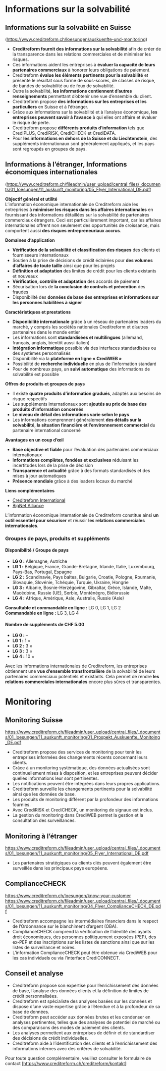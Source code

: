 # Informations sur la solvabilité

## Informations sur la solvabilité en Suisse
(https://www.creditreform.ch/loesungen/auskuenfte-und-monitoring)
- **Creditreform fournit des informations sur la solvabilité** afin de créer de la transparence dans les relations commerciales et de minimiser les risques.  
- Ces informations aident les entreprises à **évaluer la capacité de leurs partenaires commerciaux** à honorer leurs obligations de paiement.  
- Creditreform **évalue les éléments pertinents pour la solvabilité** et présente le résultat sous forme de sous-scores, de classes de risque, de bandes de solvabilité ou de feux de solvabilité.  
- Outre la solvabilité, **les informations contiennent d’autres renseignements** permettant d’obtenir une vue d’ensemble du client.  
- Creditreform propose **des informations sur les entreprises et les particuliers** en Suisse et à l’étranger.  
- Grâce aux informations sur la solvabilité et à l’analyse économique, **les entreprises peuvent savoir à l’avance** à qui elles ont affaire et évaluer le risque de perte.  
- Creditreform propose **différents produits d’information** tels que CrediPLUS, CrediRISK, CrediCHECK et CrediDATA.  
- Pour **les informations en dehors de la Suisse et du Liechtenstein**, des suppléments internationaux sont généralement appliqués, et les pays sont regroupés en groupes de pays.

## Informations à l’étranger, Informations économiques internationales
(https://www.creditreform.ch/fileadmin/user_upload/central_files/_documents/01_loesungen/11_auskunft_monitoring/05_Flyer_International_DE.pdf)

**Objectif général et utilité**  
L’information économique internationale de Creditreform aide les entreprises à **minimiser les risques dans les affaires internationales** en fournissant des informations détaillées sur la solvabilité de partenaires commerciaux étrangers. Ceci est particulièrement important, car les affaires internationales offrent non seulement des opportunités de croissance, mais comportent aussi **des risques entrepreneuriaux accrus**.

**Domaines d’application**  
- **Vérification de la solvabilité et classification des risques** des clients et fournisseurs internationaux  
- Soutien à la prise de décisions de crédit éclairées pour **des volumes d’affaires de toute taille** ainsi que pour les projets  
- **Définition et adaptation** des limites de crédit pour les clients existants et nouveaux  
- **Vérification, contrôle et adaptation** des accords de paiement  
- Sécurisation lors de **la conclusion de contrats et prévention** des fraudes  
- Disponibilité des **données de base des entreprises et informations sur les personnes habilitées à signer**

**Caractéristiques et prestations**  
- **Disponibilité internationale** grâce à un réseau de partenaires leaders du marché, y compris les sociétés nationales Creditreform et d’autres partenaires dans le monde entier  
- Les informations sont **standardisées et multilingues** (allemand, français, anglais, bientôt aussi italien)  
- **Intégration informatique** possible via des interfaces standardisées ou des systèmes personnalisés  
- Disponibilité via la **plateforme en ligne « CrediWEB »**  
- Possibilité de **recherche individuelle** en plus de l’information standard  
- Pour de nombreux pays, un **suivi automatique** des informations de solvabilité est possible

**Offres de produits et groupes de pays**  
- Il existe **quatre produits d’information gradués**, adaptés aux besoins de risque respectifs  
- Les suppléments internationaux sont **ajoutés au prix de base des produits d’information concernés**  
- **Le niveau de détail des informations varie selon le pays**  
- Les informations comprennent généralement **des détails sur la solvabilité, la situation financière et l’environnement commercial** du partenaire international concerné

**Avantages en un coup d’œil**  
- **Base objective et fiable** pour l’évaluation des partenaires commerciaux internationaux  
- **Informations complètes, fondées et exclusives** réduisant les incertitudes lors de la prise de décision  
- **Transparence et actualité** grâce à des formats standardisés et des mises à jour automatiques  
- **Présence mondiale** grâce à des leaders locaux du marché

**Liens complémentaires**  
- [Creditreform International](http://www.creditreform.com/)  
- [BigNet Alliance](http://www.bignetalliance.com/)

L’information économique internationale de Creditreform constitue ainsi **un outil essentiel pour sécuriser** et réussir **les relations commerciales internationales**.

### Groupes de pays, produits et suppléments

#### Disponibilité / Groupe de pays

- **LG 0 :** Allemagne, Autriche  
- **LG 1 :** Belgique, France, Grande-Bretagne, Irlande, Italie, Luxembourg, Pays-Bas, Portugal, Espagne  
- **LG 2 :** Scandinavie, Pays baltes, Bulgarie, Croatie, Pologne, Roumanie, Slovaquie, Slovénie, Tchéquie, Turquie, Ukraine, Hongrie  
- **LG 3 :** Albanie, Bosnie-Herzégovine, Gibraltar, Grèce, Islande, Malte, Macédoine, Russie (UE), Serbie, Monténégro, Biélorussie  
- **LG 4 :** Afrique, Amérique, Asie, Australie, Russie (Asie)

**Consultable et commandable en ligne :** LG 0, LG 1, LG 2  
**Commandable en ligne :** LG 3, LG 4  

#### Nombre de suppléments de CHF 5.00

- **LG 0 :** –  
- **LG 1 :** 1 ×  
- **LG 2 :** 3 ×  
- **LG 3 :** 3 ×  
- **LG 4 :** 10 ×  

Avec les informations internationales de Creditreform, les entreprises obtiennent une **vue d’ensemble transfrontalière** de la solvabilité de leurs partenaires commerciaux potentiels et existants. Cela permet de rendre **les relations commerciales internationales** encore plus sûres et transparentes.

# Monitoring

## Monitoring Suisse
https://www.creditreform.ch/fileadmin/user_upload/central_files/_documents/01_loesungen/11_auskunft_monitoring/01_Prospekt_Auskuenfte_Monitoing_DE.pdf
- Creditreform propose des services de monitoring pour tenir les entreprises informées des changements récents concernant leurs clients.  
- Grâce à un monitoring systématique, des données actualisées sont continuellement mises à disposition, et les entreprises peuvent décider quelles informations leur sont pertinentes.  
- Les notifications peuvent être intégrées dans leurs propres applications.  
- Creditreform surveille les changements pertinents pour la solvabilité ainsi que les données de base.  
- Les produits de monitoring diffèrent par la profondeur des informations fournies.  
- Avec CrediRISK et CrediCHECK, un monitoring de signaux est inclus.  
- La gestion du monitoring dans CrediWEB permet la gestion et la consultation des surveillances.  

## Monitoring à l’étranger 
https://www.creditreform.ch/fileadmin/user_upload/central_files/_documents/01_loesungen/11_auskunft_monitoring/05_Flyer_International_DE.pdf
- Les partenaires stratégiques ou clients clés peuvent également être surveillés dans les principaux pays européens.

## ComplianceCHECK
https://www.creditreform.ch/loesungen/know-your-customer
https://www.creditreform.ch/fileadmin/user_upload/central_files/_documents/01_loesungen/11_auskunft_monitoring/04_Flyer_ComplianceCHECK_DE.pdf
- Creditreform accompagne les intermédiaires financiers dans le respect de l’Ordonnance sur le blanchiment d’argent (OBA).  
- ComplianceCHECK comprend la vérification de l’identité des ayants droit économiques, des personnes politiquement exposées (PEP), des ex-PEP et des inscriptions sur les listes de sanctions ainsi que sur les listes de surveillance et noires.  
- L’information ComplianceCHECK peut être obtenue via CrediWEB pour les cas individuels ou via l’interface CrediCONNECT.

## Conseil et analyse

- Creditreform propose son expertise pour l’enrichissement des données de base, l’analyse des données clients et la définition de limites de crédit personnalisées.  
- Creditreform est spécialiste des analyses basées sur les données et dispose d’une vaste expertise grâce à l’étendue et à la profondeur de sa base de données.  
- Creditreform peut accéder aux données brutes et les condenser en analyses pertinentes, telles que des analyses de potentiel de marché ou des comparaisons des modes de paiement des clients.  
- Les analyses permettent aux entreprises de définir et de standardiser des décisions de crédit individuelles.  
- Creditreform aide à l’identification des clients et à l’enrichissement des informations internes avec des critères de solvabilité.

Pour toute question complémentaire, veuillez consulter le formulaire de contact [https://www.creditreform.ch/creditreform/kontakt]